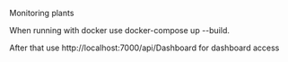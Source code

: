 Monitoring plants

When running with docker use docker-compose up --build.

After that use http://localhost:7000/api/Dashboard for dashboard access
